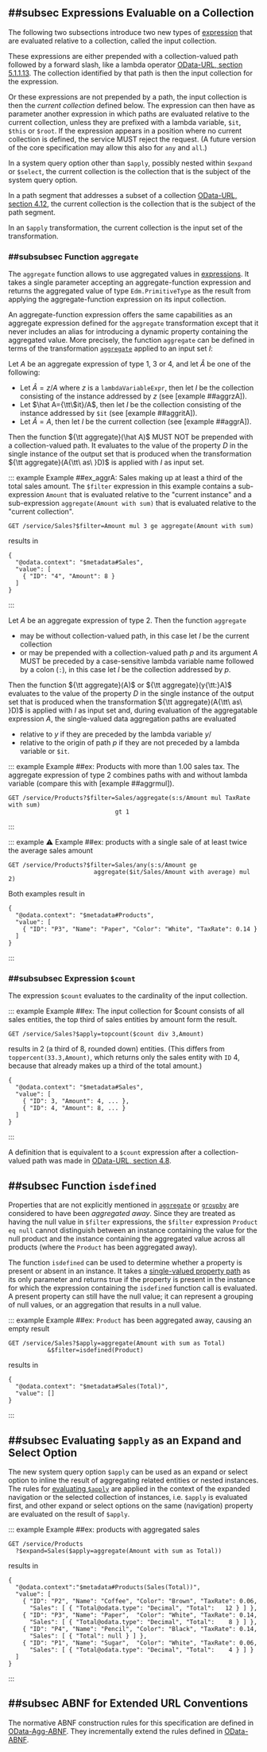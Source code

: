 ## ##subsec Expressions Evaluable on a Collection

The following two subsections introduce two new types of [expression](#Expression) that are evaluated relative to a collection, called the input collection.

These expressions are either prepended with a collection-valued path followed by a forward slash, like a lambda operator [OData-URL, section 5.1.1.13](#ODataURL). The collection identified by that path is then the input collection for the expression.

Or these expressions are not prepended by a path, the input collection is then the _current collection_ defined below. The expression can then have as parameter another expression in which paths are evaluated relative to the current collection, unless they are prefixed with a lambda variable, `$it`, `$this` or `$root`. If the expression appears in a position where no current collection is defined, the service MUST reject the request. (A future version of the core specification may allow this also for `any` and `all`.)

In a system query option other than `$apply`, possibly nested within `$expand` or `$select`, the current collection is the collection that is the subject of the system query option.

In a path segment that addresses a subset of a collection [OData-URL, section 4.12](#ODataURL), the current collection is the collection that is the subject of the path segment.

In an `$apply` transformation, the current collection is the input set of the transformation.

### ##subsubsec Function `aggregate`

The `aggregate` function allows to use aggregated values in [expressions](#Expression). It takes a single parameter accepting an aggregate-function expression and returns the aggregated value of type `Edm.PrimitiveType` as the result from applying the aggregate-function expression on its input collection.

An aggregate-function expression offers the same capabilities as an aggregate expression defined for the `aggregate` transformation except that it never includes an alias for introducing a dynamic property containing the aggregated value. More precisely, the function `aggregate` can be defined in terms of the transformation [`aggregate`](#AggregationAlgorithm) applied to an input set $I$:

Let $A$ be an aggregate expression of type 1, 3 or 4, and let $\hat A$ be one of the following:
- Let $\hat A=z/A$ where $z$ is a `lambdaVariableExpr`, then let $I$ be the collection consisting of the instance addressed by $z$ (see [example ##aggrzA]).
- Let $\hat A={\tt\$it}/A$, then let $I$ be the collection consisting of the instance addressed by `$it` (see [example ##aggritA]).
- Let $\hat A=A$, then let $I$ be the current collection (see [example ##aggrA]).

Then the function ${\tt aggregate}(\hat A)$ MUST NOT be prepended with a collection-valued path. It evaluates to the value of the property $D$ in the single instance of the output set that is produced when the transformation ${\tt aggregate}(A{\tt\ as\ }D)$ is applied with $I$ as input set.

::: example
Example ##ex_aggrA: Sales making up at least a third of the total sales amount. The `$filter` expression in this example contains a sub-expression `Amount` that is evaluated relative to the "current instance" and a sub-expression `aggregate(Amount with sum)` that is evaluated relative to the "current collection".
```
GET /service/Sales?$filter=Amount mul 3 ge aggregate(Amount with sum)
```
results in
```
{
  "@odata.context": "$metadata#Sales",
  "value": [
    { "ID": "4", "Amount": 8 }
  ]
}
```
:::

Let $A$ be an aggregate expression of type 2. Then the function `aggregate`
- may be without collection-valued path, in this case let $I$ be the current collection
- or may be prepended with a collection-valued path $p$ and its argument $A$ MUST be preceded by a case-sensitive lambda variable name followed by a colon (`:`), in this case let $I$ be the collection addressed by $p$.

Then the function ${\tt aggregate}(A)$ or ${\tt aggregate}(y{\tt:}A)$ evaluates to the value of the property $D$ in the single instance of the output set that is produced when the transformation ${\tt aggregate}(A{\tt\ as\ }D)$ is applied with $I$ as input set and, during evaluation of the aggregatable expression $A$, the single-valued data aggregation paths are evaluated
- relative to $y$ if they are preceded by the lambda variable $y/{}$
- relative to the origin of path $p$ if they are not preceded by a lambda variable or `$it`.

::: example
Example ##ex: Products with more than 1.00 sales tax. The aggregate expression of type 2 combines paths with and without lambda variable (compare this with [example ##aggrmul]).
```
GET /service/Products?$filter=Sales/aggregate(s:s/Amount mul TaxRate with sum)
                              gt 1
```
:::

::: example
⚠ Example ##ex: products with a single sale of at least twice the average sales amount
```
GET /service/Products?$filter=Sales/any(s:s/Amount ge
                        aggregate($it/Sales/Amount with average) mul 2)
```
Both examples result in
```
{
  "@odata.context": "$metadata#Products",
  "value": [
    { "ID": "P3", "Name": "Paper", "Color": "White", "TaxRate": 0.14 }
  ]
}
```
:::

### ##subsubsec Expression `$count`

The expression `$count` evaluates to the cardinality of the input collection.

::: example
Example ##ex: The input collection for $count consists of all sales entities, the top third of sales entities by amount form the result.
```
GET /service/Sales?$apply=topcount($count div 3,Amount)
```
results in 2 (a third of 8, rounded down) entities. (This differs from `toppercent(33.3,Amount)`, which returns only the sales entity with `ID` 4, because that already makes up a third of the total amount.)
```
{
  "@odata.context": "$metadata#Sales",
  "value": [
    { "ID": 3, "Amount": 4, ... },
    { "ID": 4, "Amount": 8, ... }
  ]
}
```
:::

A definition that is equivalent to a `$count` expression after a collection-valued path was made in [OData-URL, section 4.8](#ODataURL).

## ##subsec Function `isdefined`

Properties that are not explicitly mentioned in [`aggregate`](#Transformationaggregate) or [`groupby`](#Transformationgroupby) are considered to have been _aggregated away_. Since they are treated as having the null value in `$filter` expressions, the `$filter` expression `Product eq null` cannot distinguish between an instance containing the value for the null product and the instance containing the aggregated value across all products (where the `Product` has been aggregated away).

The function `isdefined` can be used to determine whether a property is present or absent in an instance. It takes a [single-valued property path](#SingleValuedPropertyPath) as its only parameter and returns true if the property is present in the instance for which the expression containing the `isdefined` function call is evaluated. A present property can still have the null value; it can represent a grouping of null values, or an aggregation that results in a null value.

::: example
Example ##ex: `Product` has been aggregated away, causing an empty result
```
GET /service/Sales?$apply=aggregate(Amount with sum as Total)
           &$filter=isdefined(Product)
```
results in
```
{
  "@odata.context": "$metadata#Sales(Total)",
  "value": []
}
```
:::

## ##subsec Evaluating `$apply` as an Expand and Select Option

The new system query option `$apply` can be used as an expand or select option to inline the result of aggregating related entities or nested instances. The rules for [evaluating `$apply`](#SystemQueryOptionapply) are applied in the context of the expanded navigation or the selected collection of instances, i.e. `$apply` is evaluated first, and other expand or select options on the same (navigation) property are evaluated on the result of `$apply`.

::: example
Example ##ex: products with aggregated sales
```
GET /service/Products
  ?$expand=Sales($apply=aggregate(Amount with sum as Total))
```
results in
```
{
  "@odata.context":"$metadata#Products(Sales(Total))",
  "value": [
    { "ID": "P2", "Name": "Coffee", "Color": "Brown", "TaxRate": 0.06,
      "Sales": [ { "Total@odata.type": "Decimal", "Total":   12 } ] },
    { "ID": "P3", "Name": "Paper",  "Color": "White", "TaxRate": 0.14,
      "Sales": [ { "Total@odata.type": "Decimal", "Total":    8 } ] },
    { "ID": "P4", "Name": "Pencil", "Color": "Black", "TaxRate": 0.14,
      "Sales": [ { "Total": null } ] },
    { "ID": "P1", "Name": "Sugar",  "Color": "White", "TaxRate": 0.06,
      "Sales": [ { "Total@odata.type": "Decimal", "Total":    4 } ] }
  ]
}
```
:::

## ##subsec ABNF for Extended URL Conventions

The normative ABNF construction rules for this specification are defined in [OData-Agg-ABNF](#ODataAggABNF). They incrementally extend the rules defined in [OData-ABNF](#ODataABNF).
